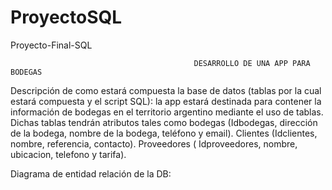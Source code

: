 # ProyectoSQL
  Proyecto-Final-SQL 

 

                                             DESARROLLO DE UNA APP PARA BODEGAS 

 

 

Descripción de como estará compuesta la base de datos (tablas por la cual estará compuesta y el script SQL): la app estará destinada para contener la información de bodegas en el territorio argentino mediante el uso de tablas. Dichas tablas tendrán atributos tales como bodegas (Idbodegas, dirección de la bodega, nombre de la bodega, teléfono y email). Clientes (Idclientes, nombre, referencia, contacto). Proveedores ( Idproveedores, nombre, ubicacion, telefono y tarifa).  

Diagrama de entidad relación de la DB:
